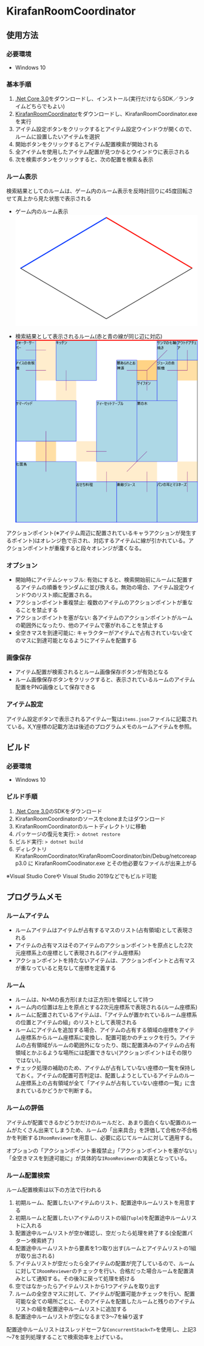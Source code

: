 # KirafanRoomCoordinator

## 使用方法

### 必要環境

* Windows 10

### 基本手順

1. [.Net Core 3.0](https://dotnet.microsoft.com/download)をダウンロードし、インストール(実行だけならSDK／ランタイムどちらでもよい)
2. [KirafanRoomCoordinator](https://github.com/Fyed-krf/KirafanRoomCoodinator/releases/download/1.0/KirafanRoomCoordinator.zip)をダウンロードし、KirafanRoomCoordinator.exeを実行
3. アイテム設定ボタンをクリックするとアイテム設定ウインドウが開くので、ルームに設置したいアイテムを選択
4. 開始ボタンをクリックするとアイテム配置検索が開始される
5. 全アイテムを使用したアイテム配置が見つかるとウインドウに表示される
6. 次を検索ボタンをクリックすると、次の配置を検索＆表示

### ルーム表示

検索結果としてのルームは、ゲーム内のルーム表示を反時計回りに45度回転させて真上から見た状態で表示される

* ゲーム内のルーム表示
![room in game](readme_content/room1.png)

* 検索結果として表示されるルーム(赤と青の線が同じ辺に対応)
![room in app](readme_content/room2.png)

アクションポイント(※アイテム周辺に配置されているキャラアクションが発生するポイント)はオレンジ色で示され、対応するアイテムに線が引かれている。アクションポイントが重複すると段々オレンジが濃くなる。

### オプション

* 開始時にアイテムシャッフル: 有効にすると、検索開始前にルームに配置するアイテムの順番をランダムに並び換える。無効の場合、アイテム設定ウインドウのリスト順に配置される。
* アクションポイント重複禁止: 複数のアイテムのアクションポイントが重なることを禁止する
* アクションポイントを塞がない: 各アイテムのアクションポイントがルームの範囲外になったり、他のアイテムで塞がれることを禁止する
* 全空きマスを到達可能に: キャラクターがアイテムで占有されていない全てのマスに到達可能となるようにアイテムを配置する

### 画像保存

* アイテム配置が検索されるとルーム画像保存ボタンが有効となる
* ルーム画像保存ボタンをクリックすると、表示されているルームのアイテム配置をPNG画像として保存できる

### アイテム設定

アイテム設定ボタンで表示されるアイテム一覧は`items.json`ファイルに記載されている。X,Y座標の記載方法は後述のプログラムメモのルームアイテムを参照。

## ビルド

### 必要環境

* Windows 10

### ビルド手順

1. [.Net Core 3.0](https://dotnet.microsoft.com/download)のSDKをダウンロード
1. KirafanRoomCoordinatorのソースをcloneまたはダウンロード
1. KirafanRoomCoordinatorのルートディレクトリに移動
1. パッケージの復元を実行: `> dotnet restore`
1. ビルド実行: `> dotnet build`
1. ディレクトリ KirafanRoomCoordinator/KirafanRoomCoordinator/bin/Debug/netcoreapp3.0 に KirafanRoomCoodinator.exe とその他必要なファイルが出来上がる

※Visual Studio Coreや Visual Studio 2019などでもビルド可能

## プログラムメモ

### ルームアイテム

* ルームアイテムはアイテムが占有するマスのリスト(占有領域)として表現される
* アイテムの占有マスはそのアイテムのアクションポイントを原点とした2次元座標系上の座標として表現される(アイテム座標系)
* アクションポイントを持たないアイテムは、アクションポイントと占有マスが重なっていると見なして座標を定義する

### ルーム

* ルームは、N×Mの長方形(または正方形)を領域として持つ
* ルーム内の位置は左上を原点とする2次元座標系で表現される(ルーム座標系)
* ルームに配置されているアイテムは、「アイテムが置かれているルーム座標系の位置とアイテムの組」のリストとして表現される
* ルームにアイテムを追加する場合、アイテムの占有する領域の座標をアイテム座標系からルーム座標系に変換し、配置可能かのチェックを行う。アイテムの占有領域がルームの範囲外になったり、既に配置済みのアイテムの占有領域とかぶるような場所には配置できない(アクションポイントはその限りではない)。
* チェック処理の補助のため、アイテムが占有していない座標の一覧を保持しておく。アイテムの配置可否判定は、配置しようとしているアイテムのルーム座標系上の占有領域が全て「アイテムが占有していない座標の一覧」に含まれているかどうかで判断する。

### ルームの評価

アイテムが配置できるかどうかだけのルールだと、あまり面白くない配置のルームがたくさん出来てしまうため、ルームの「出来具合」を評価して合格か不合格かを判断する`IRoomReviewer`を用意し、必要に応じてルームに対して適用する。

オプションの「アクションポイント重複禁止」「アクションポイントを塞がない」「全空きマスを到達可能に」が具体的な`IRoomReviewer`の実装となっている。

### ルーム配置検索

ルーム配置検索は以下の方法で行われる

1. 初期ルーム、配置したいアイテムのリスト、配置途中ルームリストを用意する
1. 初期ルームと配置したいアイテムのリストの組(`Tuple`)を配置途中ルームリストに入れる
1. 配置途中ルームリストが空か確認し、空だったら処理を終了する(全配置パターン検索終了)
1. 配置途中ルームリストから要素を1つ取り出す(ルームとアイテムリストの1組が取り出される)
1. アイテムリストが空だったら全アイテムの配置が完了しているので、ルームに対して`IRoomReviewer`のチェックを行い、合格だった場合ルームを配置済みとして通知する。その後3に戻って処理を続ける
1. 空ではなかったらアイテムリストから1つアイテムを取り出す
1. ルームの全空きマスに対して、アイテムが配置可能かチェックを行い、配置可能な全ての場所ごとに、そのアイテムを配置したルームと残りのアイテムリストの組を配置途中ルームリストに追加する
1. 配置途中ルームリストが空になるまで3～7を繰り返す

配置途中ルームリストはスレッドセーフな`ConcurrentStack<T>`を使用し、上記3～7を並列処理することで検索効率を上げている。
